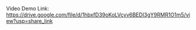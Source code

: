 Video Demo Link: https://drive.google.com/file/d/1hbxfD39oKoLVcyv6BEDI3gY9RMR1O1m5/view?usp=share_link
